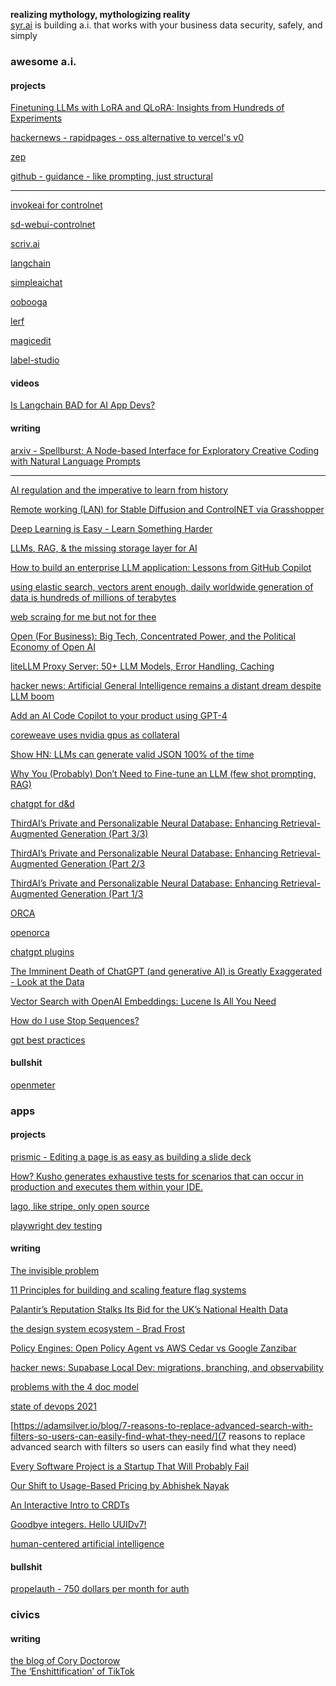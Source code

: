 **realizing mythology, mythologizing reality**  
[syr.ai](https://syr.ai) is building a.i. that works with your business data security, safely, and simply

<!--

**Here are some ideas to get you started:**

🙋‍♀️ A short introduction - what is your organization all about?
🌈 Contribution guidelines - how can the community get involved?
👩‍💻 Useful resources - where can the community find your docs? Is there anything else the community should know?
🍿 Fun facts - what does your team eat for breakfast?
🧙 Remember, you can do mighty things with the power of [Markdown](https://docs.github.com/github/writing-on-github/getting-started-with-writing-and-formatting-on-github/basic-writing-and-formatting-syntax)
-->

### awesome a.i.
#### projects  
[Finetuning LLMs with LoRA and QLoRA: Insights from Hundreds of Experiments](https://lightning.ai/pages/community/lora-insights/)  

[hackernews - rapidpages - oss alternative to vercel's v0](https://news.ycombinator.com/item?id=37614177)  
  
[zep](https://github.com/getzep/zep)  

[github - guidance - like prompting, just structural](https://github.com/guidance-ai/guidance)  
  
---  
[invokeai for controlnet](https://invoke-ai.github.io/InvokeAI/features/CONTROLNET/)  

[sd-webui-controlnet](https://github.com/Mikubill/sd-webui-controlnet)  

[scriv.ai](https://scriv.ai/)  

[langchain](https://github.com/langchain-ai/langchain)  

[simpleaichat](https://github.com/minimaxir/simpleaichat)  

[oobooga](https://github.com/oobabooga/text-generation-webui)  

[lerf](https://www.lerf.io/)  

[magicedit](https://magic-edit.github.io/)  

[label-studio](https://github.com/HumanSignal/label-studio)  

#### videos
[Is Langchain BAD for AI App Devs?](https://www.youtube.com/watch?v=4E2SsRI7eVo)


#### writing

  
[arxiv - Spellburst: A Node-based Interface for Exploratory Creative Coding with Natural Language Prompts](https://arxiv.org/abs/2308.03921)  

---  

[AI regulation and the imperative to learn from history](https://www.adalovelaceinstitute.org/blog/ai-regulation-learn-from-history/)  

[Remote working (LAN) for Stable Diffusion and ControlNET via Grasshopper](https://lucianoambrosini.medium.com/remote-working-lan-for-stable-diffusion-and-controlnet-via-grasshopper-3bc6e7970c40)  

[Deep Learning is Easy - Learn Something Harder](https://www.inference.vc/deep-learning-is-easy/)  
  
[LLMs, RAG, & the missing storage layer for AI](https://blog.lancedb.com/llms-rag-the-missing-storage-layer-for-ai-28ded35fa984)  

[How to build an enterprise LLM application: Lessons from GitHub Copilot](https://github.blog/2023-09-06-how-to-build-an-enterprise-llm-application-lessons-from-github-copilot/)  

[using elastic search, vectors arent enough, daily worldwide generation of data is hundreds of millions of terabytes](https://youtu.be/5Qaxz2e2dVg?feature=shared)  

[web scraing for me but not for thee](https://blog.ericgoldman.org/archives/2023/08/web-scraping-for-me-but-not-for-thee-guest-blog-post.htm)

[Open \(For Business\): Big Tech, Concentrated Power, and the Political Economy of Open AI
](https://papers.ssrn.com/sol3/papers.cfm?abstract_id=4543807)  

[liteLLM Proxy Server: 50+ LLM Models, Error Handling, Caching
](https://github.com/BerriAI/litellm/blob/main/cookbook/proxy-server/readme.md)  

[hacker news: Artificial General Intelligence remains a distant dream despite LLM boom](https://news.ycombinator.com/item?id=36601236)  

[Add an AI Code Copilot to your product using GPT-4](https://www.windmill.dev/blog/windmill-ai)  

[coreweave uses nvidia gpus as collateral](https://www.theverge.com/2023/8/8/23824661/coreweave-nvidia-debt-gpu-ai-chips-collateral)  

[Show HN: LLMs can generate valid JSON 100% of the time](https://news.ycombinator.com/item?id=37125118)  

[Why You (Probably) Don’t Need to Fine-tune an LLM (few shot prompting, RAG)](https://www.tidepool.so/2023/08/17/why-you-probably-dont-need-to-fine-tune-an-llm/)  

[chatgpt for d&d](https://www.theregister.com/2023/08/19/chatgpt_dnd_dm/)  

[ThirdAI’s Private and Personalizable Neural Database: Enhancing Retrieval-Augmented Generation (Part 3/3)](https://medium.com/thirdai-blog/thirdais-private-and-personalizable-neural-database-enhancing-retrieval-augmented-generation-f3ad52c54952)

[ThirdAI’s Private and Personalizable Neural Database: Enhancing Retrieval-Augmented Generation (Part 2/3](https://medium.com/thirdai-blog/neural-database-next-generation-context-retrieval-system-for-building-specialized-ai-agents-with-861ffa0516e7)

[ThirdAI’s Private and Personalizable Neural Database: Enhancing Retrieval-Augmented Generation (Part 1/3](https://medium.com/thirdai-blog/understanding-the-fundamental-limitations-of-vector-based-retrieval-for-building-llm-powered-48bb7b5a57b3)

[ORCA](https://www.microsoft.com/en-us/research/publication/orca-progressive-learning-from-complex-explanation-traces-of-gpt-4/)  

[openorca](https://erichartford.com/openorca)

[chatgpt plugins](https://platform.openai.com/docs/plugins/introduction)  

[The Imminent Death of ChatGPT (and generative AI) is Greatly Exaggerated - Look at the Data](https://synthedia.substack.com/p/the-imminent-death-of-chatgpt-and)  

[Vector Search with OpenAI Embeddings: Lucene Is All You Need](https://arxiv.org/abs/2308.14963)  

[How do I use Stop Sequences?](https://help.openai.com/en/articles/5072263-how-do-i-use-stop-sequences)  

[gpt best practices](https://platform.openai.com/docs/guides/gpt-best-practices)  

#### bullshit
[openmeter](https://openmeter.io/)

### apps
#### projects
[prismic - Editing a page is as easy as building a slide deck](https://prismic.io/)  

[How? Kusho generates exhaustive tests for scenarios that can occur in production and executes them within your IDE.](https://kusho.co/)   
  
[lago, like stripe, only open source](https://www.getlago.com/get-started)  
  
[playwright dev testing](https://playwright.dev/)  

#### writing
[The invisible problem](https://jenson.org/text/)  
  
[11 Principles for building and scaling feature flag systems](https://docs.getunleash.io/topics/feature-flags/feature-flag-best-practices)  
  
[Palantir’s Reputation Stalks Its Bid for the UK’s National Health Data](https://www.wired.com/story/palantir-nhs-data/)  
  
[the design system ecosystem - Brad Frost](https://bradfrost.com/blog/post/the-design-system-ecosystem/)  
  
[Policy Engines: Open Policy Agent vs AWS Cedar vs Google Zanzibar](https://www.permit.io/blog/policy-engines)  
  
[hacker news: Supabase Local Dev: migrations, branching, and observability](https://news.ycombinator.com/item?id=37059400)  
  
[problems with the 4 doc model](https://www.hillelwayne.com/post/problems-with-the-4doc-model/)  
  
[state of devops 2021](https://services.google.com/fh/files/misc/state-of-devops-2021.pdf)  
  
[https://adamsilver.io/blog/7-reasons-to-replace-advanced-search-with-filters-so-users-can-easily-find-what-they-need/](7 reasons to replace advanced search with filters so users can easily find what they need)  

[Every Software Project is a Startup That Will Probably Fail](https://muldoon.cloud/2023/09/06/software-keeps-failing.html)  

[Our Shift to Usage-Based Pricing by Abhishek Nayak](https://www.appsmith.com/blog/usage-based-pricing)  

[An Interactive Intro to CRDTs](https://jakelazaroff.com/words/an-interactive-intro-to-crdts/)  

[Goodbye integers. Hello UUIDv7!](https://buildkite.com/blog/goodbye-integers-hello-uuids)  

[human-centered artificial intelligence](https://hai.stanford.edu/)  

#### bullshit
[propelauth - 750 dollars per month for auth](https://www.propelauth.com/)  


### civics
#### writing
[the blog of Cory Doctorow](https://pluralistic.net/)  
[The ‘Enshittification’ of TikTok](https://www.wired.com/story/tiktok-platforms-cory-doctorow/)
